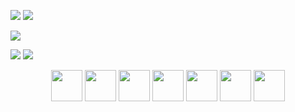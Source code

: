 [![](https://img.shields.io/badge/Medium-12100E?style=for-the-badge&logo=medium&logoColor=white)](https://medium.com/@marutimuthu)
[![](https://img.shields.io/badge/linkedin-%230077B5.svg?style=for-the-badge&logo=linkedin)](https://www.linkedin.com/in/marutimuthu/)

<img src="https://images.unsplash.com/photo-1562408590-e32931084e23?ixlib=rb-1.2.1&ixid=MnwxMjA3fDB8MHxwaG90by1wYWdlfHx8fGVufDB8fHx8&auto=format&fit=crop&w=1770&q=80"/>

<p>
  <img src="https://github-readme-stats.vercel.app/api?username=marutimuthu&show_icons=true&theme=dark"/>
  <img src="https://github-readme-streak-stats.herokuapp.com/?user=marutimuthu&show_icons=true&theme=dark"/>
  <!--   Most used languages -->
<!--   <img src="https://github-readme-stats.vercel.app/api/top-langs?username=marutimuthu&show_icons=true&theme=dark&layout=compact"/> -->
</p>


<p align="center">
  <img height=50 src="https://cdn.jsdelivr.net/gh/devicons/devicon/icons/embeddedc/embeddedc-original.svg" />
  <img height=50 src="https://cdn.jsdelivr.net/gh/devicons/devicon/icons/nodejs/nodejs-original.svg" />
  <img height=50 src="https://cdn.jsdelivr.net/gh/devicons/devicon/icons/python/python-original.svg"/>
  <img height=50 src="https://cdn.jsdelivr.net/gh/devicons/devicon/icons/javascript/javascript-original.svg"/>
  <img height=50 src="https://cdn.jsdelivr.net/gh/devicons/devicon/icons/react/react-original.svg" />
  <img height=50 src="https://cdn.jsdelivr.net/gh/devicons/devicon/icons/linux/linux-original.svg"/>
  <img height=50 src="https://cdn.jsdelivr.net/gh/devicons/devicon/icons/raspberrypi/raspberrypi-original.svg"/>
</p>

<!-- Jokes Card -->
<!-- ![Jokes Card](https://readme-jokes.vercel.app/api) -->
